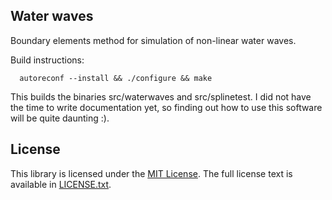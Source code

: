 Water waves
-----------
Boundary elements method for simulation of non-linear water waves.

Build instructions:
```
  autoreconf --install && ./configure && make
```
This builds the binaries src/waterwaves and src/splinetest.
I did not have the time to write documentation yet, so finding
out how to use this software will be quite daunting :).

License
-------
This library is licensed under the [MIT License](http://en.wikipedia.org/wiki/MIT_License).
The full license text is available in [LICENSE.txt](https://github.com/meggermo/waterwaves/blob/master/LICENSE.txt).
